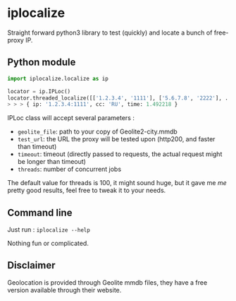 # iplocalize

Straight forward python3 library to test (quickly) and locate a bunch of free-proxy IP.

## Python module

```python
import iplocalize.localize as ip

locator = ip.IPLoc()
locator.threaded_localize([['1.2.3.4', '1111'], ['5.6.7.8', '2222'], ...])
> > > { ip: '1.2.3.4:1111', cc: 'RU', time: 1.492218 }
```

IPLoc class will accept several parameters :

- `geolite_file`: path to your copy of Geolite2-city.mmdb
- `test_url`: the URL the proxy will be tested upon (http200, and faster than timeout)
- `timeout`: timeout (directly passed to requests, the actual request might be longer than timeout)
- `threads`: number of concurrent jobs

The default value for threads is 100, it might sound huge, but it gave me *me* pretty good results, feel free to tweak it to your needs.

## Command line

Just run : `iplocalize --help`

Nothing fun or complicated.

## Disclaimer

Geolocation is provided through Geolite mmdb files, they have a free version available through their website.
